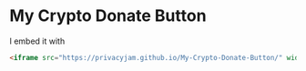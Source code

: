 # My Crypto Donate Button

I embed it with
```html
<iframe src="https://privacyjam.github.io/My-Crypto-Donate-Button/" width="145" height="65" scrolling="no" style="border: none;"></iframe>
```
